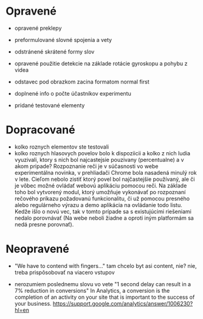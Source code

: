 # Opravené
- opravené preklepy
- preformulované slovné spojenia a vety
- odstránené skrátené formy slov
- opravené použitie detekcie na základe rotácie gyroskopu a pohybu z videa
- odstavec pod obrazkom zacina formatom normal first

- doplnené info o počte účastníkov experimentu
- pridané testované elementy

# Dopracované
- kolko roznych elementov ste testovali
- kolko roznych hlasovych povelov bolo k dispoziicii a kolko z nich ludia vyuzivali, ktory s nich bol najcastejsie pouzivany (percentualne) a v akom pripade?
Rozpoznanie reči je v súčasnosti vo webe experimentálna novinka, v prehliadači Chrome bola nasadená minulý rok v lete. Cieľom nebolo zistiť ktorý povel bol najčastejšie používaný, ale či je vôbec možné ovládať webovú aplikáciu pomocou reči. Na základe toho bol vytvorený modul, ktorý umožňuje vykonávať po rozpoznaní rečového príkazu požadovanú funkcionalitu, či už pomocou presného alebo regulárneho výrazu a demo aplikácia na ovládanie todo listu. Kedže išlo o novú vec, tak v tomto prípade sa s existujúcimi riešeniami nedalo porovnávať (Na webe neboli žiadne a oproti iným platformám sa nedá presne porovnať).


# Neopravené
- "We have to contend with fingers..." tam chcelo byt asi content, nie?
nie, treba prispôsobovať na viacero vstupov

- nerozumiem poslednemu slovu vo vete "1 second delay can result in a 7% reduction in conversions"
In Analytics, a conversion is the completion of an activity on your site that is important to the success of your business.
https://support.google.com/analytics/answer/1006230?hl=en



